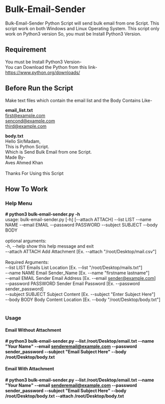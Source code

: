 # Bulk-Email-Sender
Bulk-Email-Sender Python Script will send bulk email from one Script. This script work on both Windows and Linux Operating System. This script only work on Python3 version So, you must be Install Python3 Version.

## Requirement
You must be Install Python3 Version-<br/>
You can Download the Python from this link-
https://www.python.org/downloads/

## Before Run the Script
Make text files which contain the email list and the Body Contains Like-

<b>email_list.txt</b><br/>
first@example.com<br/>
sencond@example.com<br/>
third@example.com<br/>

<b>body.txt</b><br/>
Hello Sir/Madam,<br/>
This is Python Script.<br/>
Which is Send Bulk Email from one Script.<br/>
Made By-<br/>
Aves Ahmed Khan<br/>
<br/>
Thanks For Using this Script<br/>

## How To Work
### Help Menu
<b># python3 bulk-email-sender.py -h</b><br/>
usage: bulk-email-sender.py [-h] [--attach ATTACH] --list LIST --name NAME --email EMAIL --password PASSWORD --subject SUBJECT --body BODY<br/>
<br/>
optional arguments:<br/>
  -h, --help           show this help message and exit<br/>
  --attach ATTACH      Add Attachment [Ex. --attach "/root/Desktop/mail.csv"]<br/>
<br/>
Required Arguments:<br/>
  --list LIST          Emails List Location [Ex. --list "/root/Desktop/mails.txt"]<br/>
  --name NAME          Email Sender_Name [Ex. --name "firstname lastname"]<br/>
  --email EMAIL        Sender Email Address [Ex. --email sender@example.com]<br/>
  --password PASSWORD  Sender Email Password [Ex. --password sender_password]<br/>
  --subject SUBJECT    Subject Content [Ex. --subject "Enter Subject Here"]<br/>
  --body BODY          Body Content Location [Ex. --body "/root/Desktop/body.txt"]<br/>
  <br/>
  
### Usage
#### Email Without Attachment
<b> # python3 bulk-email-sender.py --list /root/Desktop/email.txt --name "Your Name" --email senderemail@example.com --password sender_password --subject "Email Subject Here" --body /root/Desktop/body.txt</b>

#### Email With Attachment
<b> # python3 bulk-email-sender.py --list /root/Desktop/email.txt --name "Your Name" --email senderemail@example.com --password sender_password --subject "Email Subject Here" --body /root/Desktop/body.txt --attach /root/Desktop/body.txt</b>
  

